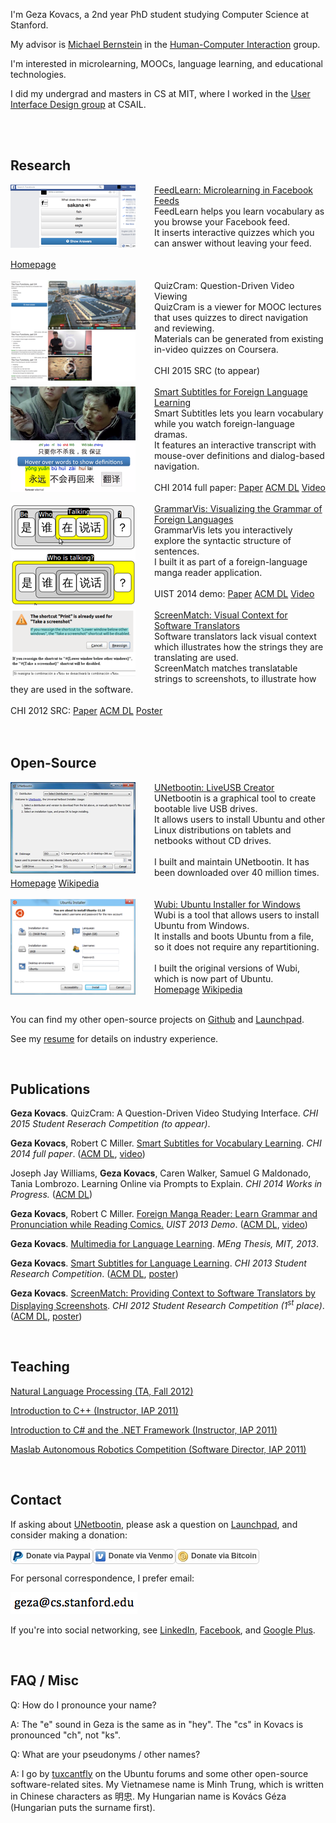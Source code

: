 I'm Geza Kovacs, a 2nd year PhD student studying Computer Science at Stanford.

My advisor is [Michael Bernstein](http://hci.stanford.edu/msb/) in the [Human-Computer Interaction](http://hci.stanford.edu/) group.

I'm interested in microlearning, MOOCs, language learning, and educational technologies.

I did my undergrad and masters in CS at MIT, where I worked in the [User Interface Design group](http://groups.csail.mit.edu/uid/) at CSAIL.

<br><br>

<a name="research"></a>
## Research

<div>
<img src="feedlearn-screenshot-200px.png" style="float: left; margin-right: 30px" width="200px">
<div>
<a class="biglink" href="https://feedlearn.herokuapp.com/study1">FeedLearn: Microlearning in Facebook Feeds</a>
<div class="padlink"></div>
FeedLearn helps you learn vocabulary as you browse your Facebook feed.<br>
It inserts interactive quizzes which you can answer without leaving your feed.<br><br>
<a href="https://feedlearn.herokuapp.com/study1">Homepage</a>
</div>
<br style="clear: both">
</div>



<div>
<img src="quizcram-screenshot-200px.png" style="float: left; margin-right: 30px" width="200px">
<div>
<span class="biglink">QuizCram: Question-Driven Video Viewing</span>
<div class="padlink"></div>
QuizCram is a viewer for MOOC lectures that uses quizzes to direct navigation and reviewing.<br>
Materials can be generated from existing in-video quizzes on Coursera.<br><br>
CHI 2015 SRC (to appear)
</div>
<br style="clear: both">
</div>



<div>
<img src="smart-subtitles-screenshot-200px.png" style="float: left; margin-right: 30px" width="200px">
<div>
<a class="biglink" href="http://groups.csail.mit.edu/uid/other-pubs/chi2014-smartsubs.pdf">Smart Subtitles for Foreign Language Learning</a>
<div class="padlink"></div>
Smart Subtitles lets you learn vocabulary while you watch foreign-language dramas.<br>
It features an interactive transcript with mouse-over definitions and dialog-based navigation.<br><br>
CHI 2014 full paper: <a href="http://groups.csail.mit.edu/uid/other-pubs/chi2014-smartsubs.pdf">Paper</a> <a href="http://dl.acm.org/citation.cfm?id=2556288.2557256">ACM DL</a> <a href="http://www.youtube.com/watch?v=AkJeiAZP52g">Video</a><br>
<!-- <a href="http://smartsubs.csail.mit.edu">Homepage</a>-->
</div>
<br style="clear: both">
</div>



<div>
<img src="grammarvis-screenshot-200px.png" style="float: left; margin-right: 30px" width="200px">
<div>
<a class="biglink" href="http://groups.csail.mit.edu/uid/other-pubs/uist2013-mangareader.pdf">GrammarVis: Visualizing the Grammar of Foreign Languages</a>
<div class="padlink"></div>
GrammarVis lets you interactively explore the syntactic structure of sentences.<br>
I built it as part of a foreign-language manga reader application.<br><br>
UIST 2014 demo: <a href="http://groups.csail.mit.edu/uid/other-pubs/uist2013-mangareader.pdf">Paper</a> <a href="http://dl.acm.org/citation.cfm?id=2514931">ACM DL</a> <a href="http://www.youtube.com/watch?v=uz76ryyKc0A">Video</a><br>
<!-- <a href="http://grammarvis.csail.mit.edu">Homepage</a>-->
</div>
<br style="clear: both">
</div>



<div>
<img src="screenmatch-screenshot-200px.png" style="float: left; margin-right: 30px" width="200px">
<div>
<a class="biglink" href="http://groups.csail.mit.edu/uid/other-pubs/chi2012-screenshots-for-translation-context.pdf">ScreenMatch: Visual Context for Software Translators</a>
<div class="padlink"></div>
Software translators lack visual context which illustrates how the strings they are translating are used.<br>
ScreenMatch matches translatable strings to screenshots, to illustrate how they are used in the software.<br><br>
CHI 2012 SRC: <a href="http://groups.csail.mit.edu/uid/other-pubs/chi2012-screenshots-for-translation-context.pdf">Paper</a> <a href="http://dl.acm.org/citation.cfm?id=2212458">ACM DL</a> <a href="http://groups.csail.mit.edu/uid/other-pubs/chi2012-screenshots-for-translation-context-poster.pdf">Poster</a>
</div>
<br style="clear: both">
</div>

<br>

<a name="opensource"></a>
## Open-Source

<div>
<img src="unetbootin-screenshot-200px.png" style="float: left; margin-right: 30px" width="200px">
<div>
<a class="biglink" href="http://unetbootin.sourceforge.net/">UNetbootin: LiveUSB Creator</a>
<div class="padlink"></div>
UNetbootin is a graphical tool to create bootable live USB drives.<br>
It allows users to install Ubuntu and other Linux distributions on tablets and netbooks without CD drives.<br><br>
I built and maintain UNetbootin. It has been downloaded over 40 million times.<br>
<a href="http://unetbootin.sourceforge.net/">Homepage</a> <a href="https://en.wikipedia.org/wiki/UNetbootin">Wikipedia</a>
</div>
<br style="clear: both">
</div>

<div>
<img src="wubi-screenshot-200px.png" style="float: left; margin-right: 30px" width="200px">
<div>
<a class="biglink" href="http://wubi.sourceforge.net/faq.php">Wubi: Ubuntu Installer for Windows</a>
<div class="padlink"></div>
Wubi is a tool that allows users to install Ubuntu from Windows.<br>
It installs and boots Ubuntu from a file, so it does not require any repartitioning.<br><br>
I built the original versions of Wubi, which is now part of Ubuntu.<br>
<a href="http://wubi.sourceforge.net/faq.php">Homepage</a> <a href="https://en.wikipedia.org/wiki/Wubi_(software)">Wikipedia</a>
</div>
<br style="clear: both">
</div>

You can find my other open-source projects on [Github](http://github.com/gkovacs) and [Launchpad](http://launchpad.net/~gezakovacs).

See my [resume](resume.pdf) for details on industry experience.

<br>

<a name="publications"></a>
## Publications

**Geza Kovacs**. QuizCram: A Question-Driven Video Studying Interface. *CHI 2015 Student Reserach Competition (to appear)*.

**Geza Kovacs**, Robert C Miller. [Smart Subtitles for Vocabulary Learning](http://groups.csail.mit.edu/uid/other-pubs/chi2014-smartsubs.pdf). *CHI 2014 full paper*. ([ACM DL](http://dl.acm.org/citation.cfm?id=2556288.2557256), [video](http://www.youtube.com/watch?v=AkJeiAZP52g))

Joseph Jay Williams, **Geza Kovacs**, Caren Walker, Samuel G Maldonado, Tania Lombrozo. Learning Online via Prompts to Explain. *CHI 2014 Works in Progress.* ([ACM DL](http://dl.acm.org/citation.cfm?id=2581351))

**Geza Kovacs**, Robert C Miller. [Foreign Manga Reader: Learn Grammar and Pronunciation while Reading Comics.](http://groups.csail.mit.edu/uid/other-pubs/uist2013-mangareader.pdf) *UIST 2013 Demo*. ([ACM DL](http://dl.acm.org/citation.cfm?id=2514931), [video](http://www.youtube.com/watch?v=uz76ryyKc0A))

**Geza Kovacs**. [Multimedia for Language Learning](http://groups.csail.mit.edu/uid/other-pubs/gkovacs-meng-thesis.pdf). *MEng Thesis, MIT, 2013*.

**Geza Kovacs**. [Smart Subtitles for Language Learning](http://groups.csail.mit.edu/uid/other-pubs/chi2013-smartsubs.pdf). *CHI 2013 Student Research Competition*. ([ACM DL](http://dl.acm.org/citation.cfm?id=2479499), [poster](http://groups.csail.mit.edu/uid/other-pubs/chi2013-smartsubs-poster.pdf))

**Geza Kovacs**. [ScreenMatch: Providing Context to Software Translators by Displaying Screenshots](http://groups.csail.mit.edu/uid/other-pubs/chi2012-screenshots-for-translation-context.pdf). *CHI 2012 Student Research Competition (1<sup>st</sup> place)*. ([ACM DL](http://dl.acm.org/citation.cfm?id=2212458), [poster](http://groups.csail.mit.edu/uid/other-pubs/chi2012-screenshots-for-translation-context-poster.pdf))

<br>

<a name="teaching"></a>
## Teaching

[Natural Language Processing (TA, Fall 2012)](http://web.mit.edu/6.863/www/fall2012/)

[Introduction to C++ (Instructor, IAP 2011)](http://ocw.mit.edu/courses/electrical-engineering-and-computer-science/6-096-introduction-to-c-january-iap-2011/)

[Introduction to C# and the .NET Framework (Instructor, IAP 2011)](http://iap-csharp.github.com/)

[Maslab Autonomous Robotics Competition (Software Director, IAP 2011)](http://maslab.mit.edu/2011/wiki/Maslab_2011)

<br>

<a name="contact"></a>
## Contact

If asking about [UNetbootin](http://unetbootin.sourceforge.net), please ask a question on [Launchpad](https://answers.launchpad.net/unetbootin), and consider making a donation:

<div style="font-family: verdana, arial , helvetica, sans-serif;"><a href="https://www.paypal.com/cgi-bin/webscr?cmd=_donations&amp;business=AM2VHRGU9QF9A&amp;lc=US&amp;item_name=UNetbootin%20Development&amp;currency_code=USD&amp;bn=PP%2dDonationsBF%3abtn_donate_LG%2egif%3aNonHosted" target="_blank"><div style="font-size: 12px; color: #444; border: 1px solid #ccc; border-radius: 5px; display: inline-block; left: auto; right: auto; padding: 3px; font-weight: bold"><img src="paypal.png" style="float: left; padding-right: 5px;" alt="Donate via Paypal" />Donate via Paypal</div></a><a href="https://venmo.com/?txn=pay&amp;recipients=gkovacs&amp;amount=5.00&amp;note=for%20UNetbootin%20Development&amp;audience=public" target="_blank"><div style="font-size: 12px; color: #444; border: 1px solid #ccc; border-radius: 5px; display: inline-block; left: auto; right: auto; padding: 3px; font-weight: bold"><img src="venmo.png" style="float: left; padding-right: 5px" alt="Donate via Venmo" />Donate via Venmo</div></a><a href="https://coinbase.com/checkouts/b6c03143c5843875d41731764c1b89ad" target="_blank"><div style="font-size: 12px; color: #444; border: 1px solid #ccc; border-radius: 5px; display: inline-block; left: auto; right: auto; padding: 3px; font-weight: bold"><img src="bitcoin.png" style="float: left; padding-right: 5px" alt="Donate via Bitcoin" />Donate via Bitcoin</div></a></div>

For personal correspondence, I prefer email:

<a href="http://www.google.com/recaptcha/mailhide/d?k=01i6b8jDw9EWfaFKH8_EnxXA==&amp;c=ZnTRSsz6rXxzSRfKiN1Y1FwvPm2VbGjmFq7kerpAWC0=" onclick="window.open('http://www.google.com/recaptcha/mailhide/d?k\07501i6b8jDw9EWfaFKH8_EnxXA\75\75\46c\75ZnTRSsz6rXxzSRfKiN1Y1FwvPm2VbGjmFq7kerpAWC0\075', '', 'toolbar=0,scrollbars=0,location=0,statusbar=0,menubar=0,resizable=0,width=500,height=300'); return false;"><img src="mail.png" alt="click to reveal mail" title="click to reveal mail" /></a>

If you're into social networking, see [LinkedIn](http://www.linkedin.com/in/gezako), [Facebook](http://www.facebook.com/gkovacs), and [Google Plus](https://plus.google.com/115256740026582893742).

<br>

<a name="faq"></a>
## FAQ / Misc

Q: How do I pronounce your name?

A: The "e" sound in Geza is the same as in "hey". The "cs" in Kovacs is pronounced "ch", not "ks".

Q: What are your pseudonyms / other names?

A: I go by [tuxcantfly](http://ubuntuforums.org/member.php?u=79823) on the Ubuntu forums and some other open-source software-related sites. My Vietnamese name is Minh Trung, which is written in Chinese characters as 明忠. My Hungarian name is Kovács Géza (Hungarian puts the surname first).
